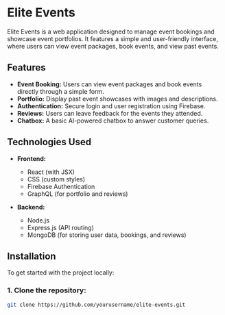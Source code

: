 # Elite Events

Elite Events is a web application designed to manage event bookings and showcase event portfolios. It features a simple and user-friendly interface, where users can view event packages, book events, and view past events.

## Features

- **Event Booking:** Users can view event packages and book events directly through a simple form.
- **Portfolio:** Display past event showcases with images and descriptions.
- **Authentication:** Secure login and user registration using Firebase.
- **Reviews:** Users can leave feedback for the events they attended.
- **Chatbox:** A basic AI-powered chatbox to answer customer queries.
  
## Technologies Used

- **Frontend:**
  - React (with JSX)
  - CSS (custom styles)
  - Firebase Authentication
  - GraphQL (for portfolio and reviews)

- **Backend:**
  - Node.js
  - Express.js (API routing)
  - MongoDB (for storing user data, bookings, and reviews)

## Installation

To get started with the project locally:

### 1. Clone the repository:

```bash
git clone https://github.com/yourusername/elite-events.git
